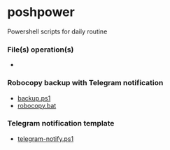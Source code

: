 # poshpower
Powershell scripts for daily routine

### File(s) operation(s)
* 

### Robocopy backup with Telegram notification
* [backup.ps1](robocopy-backup/backup.ps1)
* [robocopy.bat](robocopy-backup/robocopy.bat)

### Telegram notification template
* [telegram-notify.ps1](telegram-template/telegram-notify.ps1)